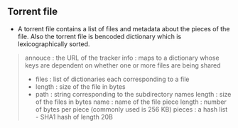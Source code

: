 ## Torrent file

* A torrent file contains a list of files and metadata about the pieces of the
  file. Also the torrent file is bencoded dictionary which is lexicographically 
  sorted.

> annouce : the URL of the tracker
> info : maps to a dictionary whose keys are dependent on whether one or more files are being shared
>   + files : list of dictionaries each corresponding to a file
>   + length : size of the file in bytes
>   + path : string corresponding to the subdirectory names
> length : size of the files in bytes 
> name : name of the file
> piece length : number of bytes per piece (commonly used is 256 KB)
> pieces : a hash list - SHA1 hash of length 20B

